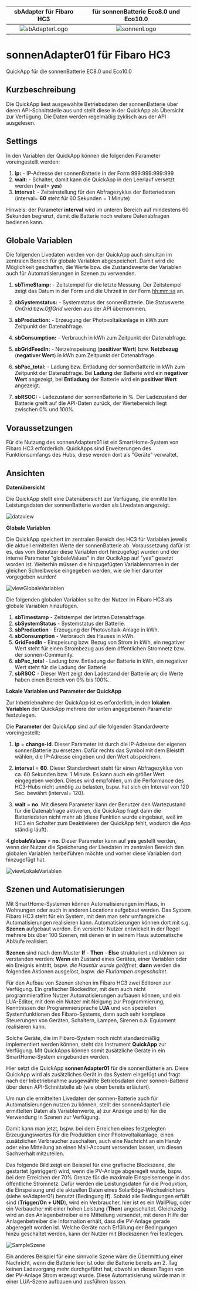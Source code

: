 |sbAdapter für Fibaro HC3               |für sonnenBatterie Eco8.0 und Eco10.0    |
|:-------------------------------------:|:------------------------------------:|
|![sbAdapterLogo](/Images/sbAdapter-Icon.png)   |![sonnenLogo](/Images/sonnenLogo450.png)             |

# sonnenAdapter01 für Fibaro HC3
QuickApp für die sonnenBatterie EC8.0 und Eco10.0

## Kurzbeschreibung
Die QuickApp liest ausgewählte Betriebsdaten der sonnenBatterie über deren API-Schnittstelle aus und stellt diese in der QuickApp als Übersicht zur Verfügung. Die Daten werden regelmäßig zyklisch aus der API ausgelesen.

## Settings
In den Variablen der QuickApp können die folgenden Parameter voreingestellt werden:

1. **ip:** - IP-Adresse der sonnenBatterie in der Form 999:999:999:999
2. **wait:** - Schalter, damit kann die QuickApp in den Leerlauf versetzt werden (wait= **yes**)
3. **interval:** - Zeiteinstellung für den Abfragezyklus der Batteriedaten (interval= **60** steht für 60 Sekunden = 1 Minute)

Hinweis: der Parameter **interval** wird im unteren Bereich auf mindestens 60 Sekunden begrenzt, damit die Batterie noch weitere Datenabfragen bedienen kann.

## Globale Variablen
Die folgenden Livedaten werden von der QuickApp auch simultan im zentralen Bereich für globale Variablen abgespeichert. Damit wird die Möglichkeit geschaffen, die Werte bzw. die Zustandswerte der Variablen auch für Automatisierungen in Szenen zu verwenden.

1. **sbTimeStamp:** - Zeitstempel für die letzte Messung. Der Zeitstempel zeigt das Datum in der Form <yyyy-mm-dd> und die Uhrzeit in der Form <hh:mm:ss> an.  

2. **sbSystemstatus:** - Systemstatus der sonnenBatterie. Die Statuswerte *OnGrid* bzw.*OffGrid* werden aus der API übernommen.

3. **sbProduction:** - Erzeugung der Photovoltaikanlage in kWh zum Zeitpunkt der Datenabfrage.

4. **sbConsumption:** - Verbrauch in kWh zum Zeitpunkt der Datenabfrage.

5. **sbGridFeedIn:** - Netzeinspeisung (**positiver Wert**) bzw. **Netzbezug** (**negativer Wert**) in kWh zum Zeitpunkt der Datenabfrage.

6. **sbPac_total:** - Ladung bzw. Entladung der sonnenBatterie in kWh zum Zeitpunkt der Datenabfrage. Bei **Ladung** der Batterie wird ein **negativer Wert** angezeigt, bei **Entladung** der Batterie wird ein **positiver Wert** angezeigt.

7. **sbRSOC:** - Ladezustand der sonnenBatterie in %. Der Ladezustand der Batterie greift auf die API-Daten zurück, der Wertebereich liegt zwischen 0% und 100%.
  
## Voraussetzungen
Für die Nutzung des sonnenAdapters01 ist ein SmartHome-System von Fibaro HC3 erforderlich. QuickApps sind Erweiterungen des Funktionsumfangs des Hubs, diese werden dort als "Geräte" verwaltet.

## Ansichten
**Datenübersicht**

Die QuickApp stellt eine Datenübersicht zur Verfügung, die ermittelten Leistungsdaten der sonnenBatterie werden als Livedaten angezeigt.

![dataview](/Images/sbA1-LivedatenÜbersicht450.png "Datenübersicht")

**Globale Variablen**

Die QuickApp speichert im zentralen Bereich des HC3 für Variablen jeweils die aktuell ermittelten Werte der sonnenBatterie ab. Voraussetzung dafür ist es, das vom Benutzer diese Variablen dort hinzugefügt wurden und der interne Parameter "globaleValues" in der QucikApp auf "yes" gesetzt worden ist. Weiterhin müssen die hinzugefügten Variablennamen in der gleichen Schreibweise eingegeben werden, wie sie hier darunter vorgegeben wurden!

![viewGlobaleVariablen](/Images/sbAdapter-GlobaleVariablen450.png "Globale Variablen")

Die folgenden globalen Variablen sollte der Nutzer im Fibaro HC3 als globale Variablen hinzufügen.

1. **sbTimestamp** - Zeitstempel der letzten Datenabfrage.
2. **sbSystemStatus** - Systemstatus der Batterie.
3. **sbProduction** - Erzeugung der Photovoltaik-Anlage in kWh.
4. **sbConsumption** - Verbrauch des Hauses in kWh.
5. **GridFeedIn** - Einspeisung bzw. Bezug von Strom in kWh, ein negativer Wert steht für einen Strombezug aus dem öffentlichen Stromnetz bzw. der sonnen-Community.
6. **sbPac_total** - Ladung bzw. Entladung der Batterie in kWh, ein negativer Wert steht für die Ladung der Batterie.
7. **sbRSOC** - Dieser Wert zeigt den Ladestand der Batterie an; die Werte haben einen Bereich von 0% bis 100%.

**Lokale Variablen und Parameter der QuickApp**

Zur Inbetriebnahme der QuickApp ist es erforderlich, in den **lokalen Variablen** der QuickApp mehrere der unten angegebenen Parameter festzulegen. 

Die **Parameter** der QuickApp sind auf die folgenden Standardwerte voreingestellt:

1. **ip** = **change-id**. Dieser Parameter ist durch die IP-Adresse der eigenen sonnenBatterie zu ersetzen. Dafür rechts das Symbol mit dem Bleistift wählen, die IP-Adresse eingeben und den Wert abspeichern.

2. **interval** = **60**. Dieser Standardwert steht für einen Abfragezyklus von ca. 60 Sekunden bzw. 1 Minute. Es kann auch ein größer Wert eingegeben werden. Dieses wird empfohlen, um die Performance des HC3-Hubs nicht unnötig zu belasten, bspw. hat sich ein Interval von 120 Sec. bewährt (interval= 120).

3. **wait** = **no**. Mit diesem Parameter kann der Benutzer den Wartezustand für die Datenabfrage aktivieren, die QuickApp fragt dann die Batteriedaten nicht mehr ab (diese Funktion wurde eingebaut, weil im HC3 ein Schalter zum Deaktivieren der QuickApp fehlt, wodurch die App ständig läuft).

4.**globaleValues** = **no**. Dieser Parameter kann auf **yes** gestellt werden, wenn der Nutzer die Speicherung der Livedaten im zentralen Bereich den globalen Variablen herbeiführen möchte und vorher diese Variablen dort hinzugefügt hat.

![viewLokaleVariablen](/Images/sbAdapter-lokaleParameterundDaten450.png "lokale Variablen")

## Szenen und Automatisierungen

Mit SmartHome-Systemen können Automatisierungen im Haus, in Wohnungen oder auch in anderen Locations aufgebaut werden. Das System Fibaro HC3 steht für ein System, mit dem man sehr umfangreiche Automatisierungen realisieren kann. Automatisierungen können dort mit s.g. **Szenen** aufgebaut werden. Ein versierter Nutzer entwickelt in der Regel mehrere bis über 100 Szenen, mit denen er in seinem Haus automatische Abläufe realisiert.

**Szenen** sind nach dem Muster **If** - **Then** - **Else** strukturiert und können so verstanden werden: **Wenn** ein Zustand eines Gerätes, einer Variablen oder ein Ereignis eintritt, bspw. *die Haustür wurde geöffnet*, **dann** werden die folgenden Aktionen ausgelöst, bspw. *die Flurlampen angeschaltet*.

Für den Aufbau von Szenen stehen im Fibaro HC3 zwei Editoren zur Verfügung. Ein grafischer Blockeditor, mit dem auch nicht programmieraffine Nutzer Automatisierungen aufbauen können, und ein LUA-Editor, mit dem ein Nutzer mit Neigung zur Programmierung, Kenntnissen der Programmiersprache **LUA** und von speziellen Systemfunktionen des Fibaro-Systems, dann auch sehr komplexe Steuerungen von Geräten, Schaltern, Lampen, Sirenen o.ä. Equipment realisieren kann. 

Solche Geräte, die im Fibaro-System noch nicht standardmäßig implementiert werden können, steht das Instrument **QuickApp** zur Verfügung. Mit QuickApps können somit zusätzliche Geräte in ein SmartHome-System eingebunden werden.

Hier setzt die QuickApp **sonnenAdapter01** für die sonnenBatterie an. Diese QuickApp wird als zusätzliches Gerät in das System eingefügt und fragt nach der Inbetriebnahme ausgewählte Betriebsdaten einer sonnen-Batterie über deren API-Schnittstelle ab (wie oben bereits erläutert). 

Um nun die ermittelten Livedaten der sonnen-Batterie auch für Automatisierungen nutzen zu können, stellt der sonnenAdapter1 die ermittelten Daten als Variablenwerte, a) zur Anzeige und b) für die Verwendung in Szenen zur Verfügung.

Damit kann man jetzt, bspw. bei dem Erreichen eines festgelegten Erzeugungswertes für die Produktion einer Photovoltaikanlage, einen zusätzlichen Verbraucher zuschalten, auch eine Nachricht an ein Handy oder eine Mitteilung an einen Mail-Account versenden lassen, um diesen Sachverhalt mitzuteilen.

Das folgende Bild zeigt ein Beispiel für eine grafische Blockszene, die gestartet (getriggert) wird, wenn die PV-Anlage abgeregelt wurde, bspw. bei dem Erreichen der 70% Grenze für die maximale Einspeisemenge in das öffentliche Stromnetz. Dafür werden die Leistungsdaten für die Produktion, die Einspeisung und die aktuellen Daten eines SolarEdge-Wechselrichters (siehe seAdapter01) benutzt (Bedingung **If**). Sobald alle Bedingungen erfüllt sind (**Trigger/On + UND**), wird ein Verbraucher, hier ist es ein WallPlug, oder ein Verbaucher mit einer hohen Leistung (**Then**) angeschaltet. Gleichzeitig wird an den Anlagenbetreiber eine Mitteilung versendet, mit deren Hilfe der Anlagenbetreiber die Information erhält, dass die PV-Anlage gerade abgeregelt worden ist. Welche Geräte nach Erfüllung der Bedingungen hinzu geschaltet werden, kann der Nutzer mit Blockszenen frei festlegen.

![SampleSzene](/Images/SampleSzene450.png "Beispiel für eine Szene")

Ein anderes Beispiel für eine sinnvolle Szene wäre die Übermittlung einer Nachricht, wenn die Batterie leer ist oder die Batterie bereits am 2. Tag keinen Ladevorgang mehr durchgeführt hat, obwohl an diesen Tagen von der PV-Anlage Strom erzeugt wurde. Diese Automatisierung würde man in einer LUA-Szene aufbauen und ausführen lassen.
